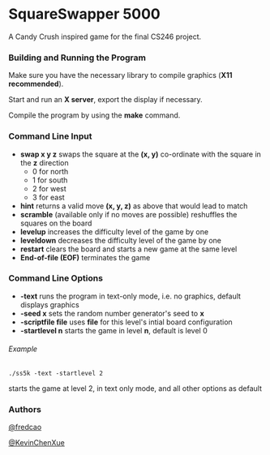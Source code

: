 # SquareSwapper 5000

A Candy Crush inspired game for the final CS246 project.

### Building and Running the Program

Make sure you have the necessary library to compile graphics (**X11 recommended**).

Start and run an **X server**, export the display if necessary.

Compile the program by using the **make** command.

### Command Line Input

* **swap x y z** swaps the square at the **(x, y)** co-ordinate with the square in the **z** direction
	* 0 for north
	* 1 for south
	* 2 for west
	* 3 for east
* **hint** returns a valid move **(x, y, z)** as above that would lead to match
* **scramble** (available only if no moves are possible) reshuffles the squares on the board
* **levelup** increases the difficulty level of the game by one
* **leveldown** decreases the difficulty level of the game by one
* **restart** clears the board and starts a new game at the same level
* **End-of-file (EOF)** terminates the game

### Command Line Options

* **-text** runs the program in text-only mode, i.e. no graphics, default displays graphics
* **-seed x** sets the random number generator's seed to **x**
* **-scriptfile file** uses **file** for this level's intial board configuration
* **-startlevel n** starts the game in level **n**, default is level 0

###### Example
	./ss5k -text -startlevel 2
starts the game at level 2, in text only mode, and all other options as default

### Authors

<a href='https://github.com/fredcao'>@fredcao</a>
<p>
<a href='https://github.com/kevinchenxue'>@KevinChenXue</a>

